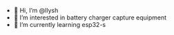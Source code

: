 - 👋 Hi, I’m @llysh
- 👀 I’m interested in battery charger capture equipment
- 🌱 I’m currently learning esp32-s

<!---
llysh/llysh is a ✨ special ✨ repository because its `README.md` (this file) appears on your GitHub profile.
You can click the Preview link to take a look at your changes.
--->

